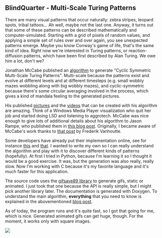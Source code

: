 BlindQuarter - Multi-Scale Turing Patterns
---

There are many visual patterns that occur naturally: zebra stripes, leopard spots, tribal tattoos... Ah well, maybe not the last one. Anyway, it turns out that some of these patterns can be described mathematically and computer-simulated. Starting with a grid of pixels of random values, and applying a simple set of rules over and over again, you see unexpected patterns emerge. Maybe you know Conway's game of life, that's the same kind of idea. Right now we're interested in Turing patterns, or reaction-diffusion patterns, which have been first described by Alan Turing. We owe him a lot, don't we?

Jonathan McCabe published an [algorithm](http://www.jonathanmccabe.com/Cyclic_Symmetric_Multi-Scale_Turing_Patterns.pdf) to generate "Cyclic Symmetric Multi-Scale Turing Patterns". Multi-scale because the patterns exist and evolve at different levels and at different timesteps (e.g. small wobbly mazes wobbling along with big wobbly mazes), and cyclic-symmetric because there's some circular averaging involved in the process, which gives a kind of mandala feeling to the generated pictures.

His published [pictures](https://www.flickr.com/photos/jonathanmccabe/albums/72157620365106838) and the [videos](https://www.youtube.com/watch?v=ihXZ2d2_b3U) that can be created with his algorithm are amazing. Think of a Windows Media Player visualization who quit her job and started doing LSD and listening to aggrotech. McCabe was nice enough to give lots of additional details about his algorithm to Jason Rampe, who published them in [this blog post](https://softologyblog.wordpress.com/2011/07/05/multi-scale-turing-patterns/). Originally, I became aware of McCabe's work thanks to [that post](http://www.wblut.com/2011/07/13/mccabeism-turning-noise-into-a-thing-of-beauty/) by Frederik Vanhoutte.

Some developers have already put their implementation online, see for instance [this](http://www.wblut.com/constructs/McCabeism/) and [that](http://www.openprocessing.org/sketch/31195). I wanted to write my own so I can really understand the algorithm and play with it to discover different kinds of patterns (hopefully). At first I tried in Python, because I'm learning it so I thought it would be a good exercise. It was, but the generation was also really, really slow. Now I'm working with C because it's my favorite language and it's much faster for this application.

The source code uses the [gifsave89 library](http://www.forkosh.com/gifsave89.html) to generate gifs, static or animated. I just took that one because the API is really simple, but I might pick another library later. The documentation is generated with Doxygen. To understand the main algorithm, **everything** that you need to know is explained in the abovementioned [blog post](https://softologyblog.wordpress.com/2011/07/05/multi-scale-turing-patterns/).

As of today, the program runs and it's quite fast, so I got that going for me, which is nice. Generated animated gifs can get huge, though. For the moment, it works only with square images.

![](https://github.com/xdlg/Muscatupa/blob/master/img/3.png)
